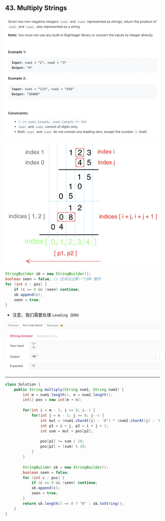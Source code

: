 ## 43. Multiply Strings
![](img/2022-11-27-21-18-24.png)

![](img/2022-11-27-21-19-12.png)

```java
StringBuilder sb = new StringBuilder();
boolean seen = false; // 还未见过第一个非0 数字
for (int c : pos) {
    if (c == 0 && !seen) continue;
    sb.append(c);
    seen = true;
}
```

- 注意，我们需要处理 `Leading ZERO`

![](img/2022-11-27-21-21-03.png)

---

```java
class Solution {
    public String multiply(String num1, String num2) {
        int m = num1.length(), n = num2.length();
        int[] pos = new int[m + n];

        for(int i = m - 1; i >= 0; i--) {
            for(int j = n - 1; j >= 0; j--) {
                int mul = (num1.charAt(i) - '0') * (num2.charAt(j) - '0'); 
                int p1 = i + j, p2 = i + j + 1;
                int sum = mul + pos[p2];

                pos[p1] += sum / 10;
                pos[p2] = (sum) % 10;
            }
        }  

        StringBuilder sb = new StringBuilder();
        boolean seen = false;
        for (int c : pos) {
            if (c == 0 && !seen) continue;
            sb.append(c);
            seen = true;
        }
        return sb.length() == 0 ? "0" : sb.toString();
    }
}
```